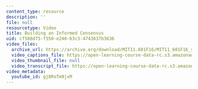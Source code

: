```yaml
---
content_type: resource
description: ''
file: null
resourcetype: Video
title: Building an Informed Consensus
uid: cf588d75-f550-e240-63c3-4743637b3636
video_files:
  archive_url: https://archive.org/download/MIT11.601F16/MIT11_601F16_s13_300k.mp4
  video_captions_file: https://open-learning-course-data-rc.s3.amazonaws.com/11-601-introduction-to-environmental-policy-and-planning-fall-2016/99a086bb88a25c85ac813baf4e0b6743_gj8RoTm9jxM.vtt
  video_thumbnail_file: null
  video_transcript_file: https://open-learning-course-data-rc.s3.amazonaws.com/11-601-introduction-to-environmental-policy-and-planning-fall-2016/72dd6eaf83f089b00fdec9e3e49762ce_gj8RoTm9jxM.pdf
video_metadata:
  youtube_id: gj8RoTm9jxM
---
```

